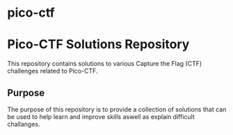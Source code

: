 # pico-ctf

# Pico-CTF Solutions Repository

This repository contains solutions to various Capture the Flag (CTF) challenges related to Pico-CTF. 
## Purpose

The purpose of this repository is to provide a collection of solutions that can be used to help learn and improve skills aswell as explain difficult challanges.
